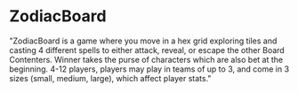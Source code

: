# ZodiacBoard
"ZodiacBoard is a game where you move in a hex grid exploring tiles and casting 4 different spells to either attack, reveal, or escape the other Board Contenters. Winner takes the purse of characters which are also bet at the beginning. 4-12 players, players may play in teams of up to 3, and come in 3 sizes (small, medium, large), which affect player stats."
